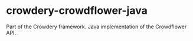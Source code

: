 crowdery-crowdflower-java
=========================

Part of the Crowdery framework. Java implementation of the Crowdflower API.
